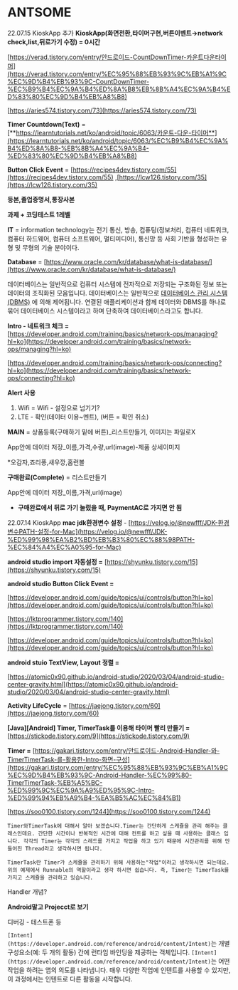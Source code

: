 # ANTSOME
22.07.15 KioskApp 추가
**KioskApp(화면전환,타이머구현,버튼이벤트→network check,list,뒤로가기 수정) = 0시간**

[https://verad.tistory.com/entry/안드로이드-CountDownTimer-카운트다운타이머](https://verad.tistory.com/entry/%EC%95%88%EB%93%9C%EB%A1%9C%EC%9D%B4%EB%93%9C-CountDownTimer-%EC%B9%B4%EC%9A%B4%ED%8A%B8%EB%8B%A4%EC%9A%B4%ED%83%80%EC%9D%B4%EB%A8%B8)

[https://aries574.tistory.com/73](https://aries574.tistory.com/73)

**Timer Countdown(Text)** = [**https://learntutorials.net/ko/android/topic/6063/카운트-다운-타이머**](https://learntutorials.net/ko/android/topic/6063/%EC%B9%B4%EC%9A%B4%ED%8A%B8-%EB%8B%A4%EC%9A%B4-%ED%83%80%EC%9D%B4%EB%A8%B8)

**Button Click Event** = [https://recipes4dev.tistory.com/55](https://recipes4dev.tistory.com/55) ,[https://lcw126.tistory.com/35](https://lcw126.tistory.com/35)

**등본,졸업증명서,통장사본**

**과제 + 코딩테스트 1레벨**

**IT** = information technology는 전기 통신, 방송, 컴퓨팅(정보처리, 컴퓨터 네트워크, 컴퓨터 하드웨어, 컴퓨터 소프트웨어, 멀티미디어), 통신망 등 사회 기반을 형성하는 유형 및 무형의 기술 분야이다.

**Database** = [https://www.oracle.com/kr/database/what-is-database/](https://www.oracle.com/kr/database/what-is-database/)

데이터베이스는 일반적으로 컴퓨터 시스템에 전자적으로 저장되는 구조화된 정보 또는 데이터의 조직화된 모음입니다. 데이터베이스는 일반적으로 [데이터베이스 관리 시스템(DBMS)](https://www.oracle.com/kr/database/what-is-database/#WhatIsDBMS)
에 의해 제어됩니다. 연결된 애플리케이션과 함께 데이터와 DBMS를 하나로 묶어 데이터베이스 시스템이라고 하며 단축하여 데이터베이스라고도 합니다.

**Intro - 네트워크 체크 =** [https://developer.android.com/training/basics/network-ops/managing?hl=ko](https://developer.android.com/training/basics/network-ops/managing?hl=ko)

[https://developer.android.com/training/basics/network-ops/connecting?hl=ko](https://developer.android.com/training/basics/network-ops/connecting?hl=ko)

**Alert 사용**

1. Wifi = Wifi - 설정으로 넘기기?
2. LTE - 확인(데이터 이용~멘트), (버튼 = 확인 취소)

**MAIN** = 상품등록(구매하기 밑에 버튼)_리스트만들기, 이미지는 파일로X

App안에 데이터 저장_이름,가격,수량,url(image)-제품 상세이미지

*오감자,죠리퐁,새우깡,홈런볼

**구매완료(Complete)** = 리스트만들기

App안에 데이터 저장_이름,가격,url(image)

- **구매완료에서 뒤로 가기 눌렀을 때, PaymentAC로 가지면 안 됨**

22.07.14 KioskApp
**mac jdk환경변수 설정** - [https://velog.io/@newfff/JDK-환경변수PATH-설정-for-Mac](https://velog.io/@newfff/JDK-%ED%99%98%EA%B2%BD%EB%B3%80%EC%88%98PATH-%EC%84%A4%EC%A0%95-for-Mac)

**android studio import 자동설정 =** [https://shyunku.tistory.com/15](https://shyunku.tistory.com/15)

**android studio Button Click Event =**

[https://developer.android.com/guide/topics/ui/controls/button?hl=ko](https://developer.android.com/guide/topics/ui/controls/button?hl=ko)

[https://lktprogrammer.tistory.com/140](https://lktprogrammer.tistory.com/140)

[https://developer.android.com/guide/topics/ui/controls/button?hl=ko](https://developer.android.com/guide/topics/ui/controls/button?hl=ko)

**android stuio TextView, Layout 정렬 =**

[https://atomic0x90.github.io/android-studio/2020/03/04/android-studio-center-gravity.html](https://atomic0x90.github.io/android-studio/2020/03/04/android-studio-center-gravity.html)

**Activity LifeCycle** = [https://jaejong.tistory.com/60](https://jaejong.tistory.com/60)

**[Java][Android] Timer, TimerTask를 이용해 타이머 빨리 만들기 =** [https://stickode.tistory.com/9](https://stickode.tistory.com/9)

**Timer =** [https://gakari.tistory.com/entry/안드로이드-Android-Handler-와-TimerTimerTask-를-활용한-Intro-화면-구성](https://gakari.tistory.com/entry/%EC%95%88%EB%93%9C%EB%A1%9C%EC%9D%B4%EB%93%9C-Android-Handler-%EC%99%80-TimerTimerTask-%EB%A5%BC-%ED%99%9C%EC%9A%A9%ED%95%9C-Intro-%ED%99%94%EB%A9%B4-%EA%B5%AC%EC%84%B1)

[https://soo0100.tistory.com/1244](https://soo0100.tistory.com/1244)

```
Timer와TimerTask에 대해서 알아 보겠습니다.Timer는 간단하게 스케쥴을 관리 해주는 클래스인데요. 간단한 시간이나 반복적인 시간에 대해 컨트롤 하고 싶을 때 사용하는 클래스 입니다. 각각의 Timer는 각각의 스레드를 가지고 작업을 하고 있기 때문에 시간관리를 위해 만들어진 Thread라고 생각하시면 됩니다.

TimerTask란 Timer가 스케쥴을 관리하기 위해 사용하는"작업"이라고 생각하시면 되는데요. 위의 예제에서 Runnable의 역할이라고 생각 하시면 쉽습니다. 즉, Timer는 TimerTask를 가지고 스케쥴을 관리하고 있습니다.
```

Handler 개념?

**Android말고 Projecct로 보기**

디버깅 - 테스트폰 등

`[Intent](https://developer.android.com/reference/android/content/Intent)`는 개별 구성요소(예: 두 개의 활동) 간에 런타임 바인딩을 제공하는 객체입니다. `[Intent](https://developer.android.com/reference/android/content/Intent)`는 어떤 작업을 하려는 앱의 의도를 나타냅니다. 매우 다양한 작업에 인텐트를 사용할 수 있지만, 이 과정에서는 인텐트로 다른 활동을 시작합니다.
